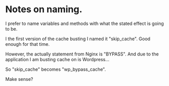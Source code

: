 # Notes on naming.

I prefer to name variables and methods with what the stated effect is going to be.

I the first version of the cache busting I named it "skip_cache". Good enough for that time.

However, the actually statement from Nginx is "BYPASS". And due to the application I am busting cache on is Wordpress...

So "skip_cache" becomes "wp_bypass_cache".

Make sense?
